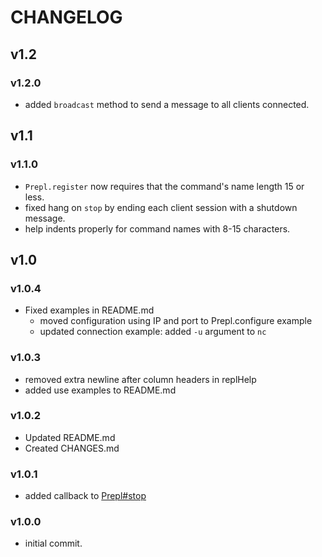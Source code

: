 CHANGELOG
=========

## v1.2
### v1.2.0
* added `broadcast` method to send a message to all clients connected.

## v1.1
### v1.1.0
* `Prepl.register` now requires that the command's name length 15 or less.
* fixed hang on `stop` by ending each client session with a shutdown message.
* help indents properly for command names with 8-15 characters.

## v1.0
### v1.0.4
* Fixed examples in README.md
  * moved configuration using IP and port to Prepl.configure example
  * updated connection example: added `-u` argument to `nc`

### v1.0.3
* removed extra newline after column headers in replHelp
* added use examples to README.md

### v1.0.2
* Updated README.md
* Created CHANGES.md

### v1.0.1
* added callback to [Prepl#stop](https://github.com/techjeffharris/prepl#stop)

### v1.0.0
* initial commit.
